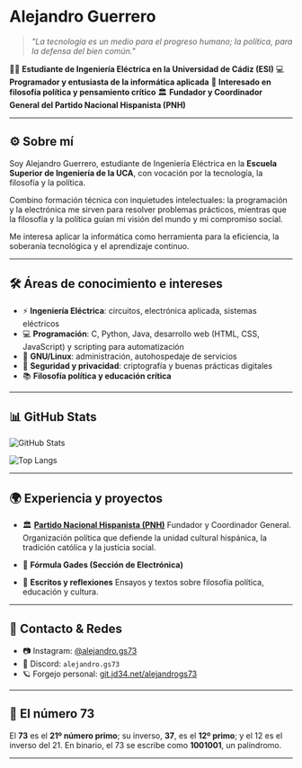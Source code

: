 # Alejandro Guerrero

> *"La tecnología es un medio para el progreso humano; la política, para la defensa del bien común."*

👨‍🎓 **Estudiante de Ingeniería Eléctrica en la Universidad de Cádiz (ESI)**
💻 **Programador y entusiasta de la informática aplicada**
📖 **Interesado en filosofía política y pensamiento crítico**
🏛️ **Fundador y Coordinador General del Partido Nacional Hispanista (PNH)**

---

## ⚙️ Sobre mí

Soy Alejandro Guerrero, estudiante de Ingeniería Eléctrica en la **Escuela Superior de Ingeniería de la UCA**, con vocación por la tecnología, la filosofía y la política.

Combino formación técnica con inquietudes intelectuales: la programación y la electrónica me sirven para resolver problemas prácticos, mientras que la filosofía y la política guían mi visión del mundo y mi compromiso social.

Me interesa aplicar la informática como herramienta para la eficiencia, la soberanía tecnológica y el aprendizaje continuo.

---

## 🛠️ Áreas de conocimiento e intereses

* ⚡ **Ingeniería Eléctrica**: circuitos, electrónica aplicada, sistemas eléctricos
* 💻 **Programación**: C, Python, Java, desarrollo web (HTML, CSS, JavaScript) y scripting para automatización
* 🐧 **GNU/Linux**: administración, autohospedaje de servicios
* 🔐 **Seguridad y privacidad**: criptografía y buenas prácticas digitales
* 📚 **Filosofía política y educación crítica**

---

## 📊 GitHub Stats

![GitHub Stats](https://github-readme-stats.vercel.app/api?username=alejandrogs73\&show_icons=true\&theme=tokyonight)

![Top Langs](https://github-readme-stats.vercel.app/api/top-langs/?username=alejandrogs73\&layout=compact\&theme=tokyonight)

---

## 🌍 Experiencia y proyectos

* 🏛️ **[Partido Nacional Hispanista (PNH)](https://pnh.09072007.xyz)**
  Fundador y Coordinador General. Organización política que defiende la unidad cultural hispánica, la tradición católica y la justicia social.

* 🔧 **Fórmula Gades (Sección de Electrónica)**

* 📜 **Escritos y reflexiones**
  Ensayos y textos sobre filosofía política, educación y cultura.

---

## 📡 Contacto & Redes

* 📷 Instagram: [@alejandro.gs73](https://instagram.com/alejandro.gs73)
* 💬 Discord: `alejandro.gs73`
* 🪐 Forgejo personal: [git.jd34.net/alejandrogs73](https://git.jd34.net/alejandrogs73)

---

## 🧮 El número 73

El **73** es el **21º número primo**; su inverso, **37**, es el **12º primo**; y el 12 es el inverso del 21.
En binario, el 73 se escribe como **1001001**, un palíndromo.


---
